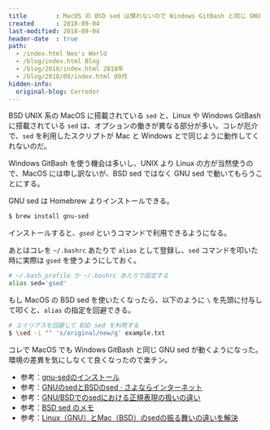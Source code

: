 ```yaml
---
title        : MacOS の BSD sed は慣れないので Windows GitBash と同じ GNU sed に変える
created      : 2018-09-04
last-modified: 2018-09-04
header-date  : true
path:
  - /index.html Neo's World
  - /blog/index.html Blog
  - /blog/2018/index.html 2018年
  - /blog/2018/09/index.html 09月
hidden-info:
  original-blog: Corredor
---
```


BSD UNIX 系の MacOS に搭載されている `sed` と、Linux や Windows GitBash に搭載されている `sed` は、オプションの働きが異なる部分が多い。コレが厄介で、`sed` を利用したスクリプトが Mac と Windows とで同じように動作してくれないのだ。

Windows GitBash を使う機会は多いし、UNIX より Linux の方が当然使うので、MacOS には申し訳ないが、BSD sed ではなく GNU sed で動いてもらうことにする。

GNU sed は Homebrew よりインストールできる。

```bash
$ brew install gnu-sed
```

インストールすると、_`gsed`_ というコマンドで利用できるようになる。

あとはコレを `~/.bashrc` あたりで `alias` として登録し、`sed` コマンドを叩いた時に実際は `gsed` を使うようにしておく。

```bash
# ~/.bash_profile か ~/.bashrc あたりで設定する
alias sed='gsed'
```

もし MacOS の BSD sed を使いたくなったら、以下のように `\` を先頭に付与して叩くと、`alias` の指定を回避できる。

```bash
# エイリアスを回避して BSD sed を利用する
$ \sed -i "" 's/original/new/g' example.txt
```

コレで MacOS でも Windows GitBash と同じ GNU sed が動くようになった。環境の差異を気にしなくて良くなったので楽チン。

- 参考：[gnu-sedのインストール](https://qiita.com/akameco/items/804970cd6655e69cc537)
- 参考：[GNUのsedとBSDのsed · さよならインターネット](http://blog.kenjiskywalker.org/blog/2014/07/18/sed-bre/)
- 参考：[GNU/BSDでのsedにおける正規表現の扱いの違い](https://rcmdnk.com/blog/2015/07/19/computer-gnu-bsd/)
- 参考：[BSD sed のメモ](https://qiita.com/mattintosh4/items/4e4d44016be15333af11)
- 参考：[Linux（GNU）とMac（BSD）のsedの振る舞いの違いを解決](https://qiita.com/narumi_888/items/e425f29b84da6b72ad62)
